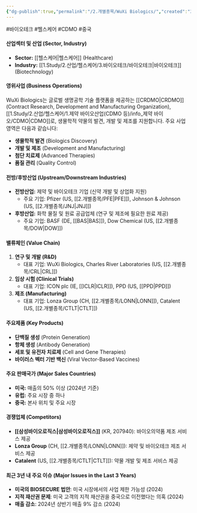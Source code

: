 ```yaml
---
{"dg-publish":true,"permalink":"/2.개별종목/WuXi Biologics/","created":"2024-09-11T10:53:00.440+09:00","updated":"2025-07-29T21:37:05.409+09:00"}
---
```


#바이오테크 #헬스케어 #CDMO #중국 

#### 산업섹터 및 산업 (Sector, Industry)

- **Sector:** [[헬스케어\|헬스케어]] (Healthcare)
- **Industry:** [[1.Study/2.산업/헬스케어/3.바이오테크/바이오테크\|바이오테크]] (Biotechnology)

#### 영위사업 (Business Operations)

WuXi Biologics는 글로벌 생명공학 기술 플랫폼을 제공하는 [[CRDMO\|CRDMO]] (Contract Research, Development and Manufacturing Organization), [[1.Study/2.산업/헬스케어/1.제약 바이오산업(CDMO 등)/info_제약 바이오/CDMO\|CDMO]]로, 생물학적 약물의 발견, 개발 및 제조를 지원합니다. 주요 사업 영역은 다음과 같습니다:

- **생물학적 발견** (Biologics Discovery)
- **개발 및 제조** (Development and Manufacturing)
- **첨단 치료제** (Advanced Therapies)
- **품질 관리** (Quality Control)

#### 전방/후방산업 (Upstream/Downstream Industries)

- **전방산업:** 제약 및 바이오테크 기업 (신약 개발 및 상업화 지원)
    - 주요 기업: Pfizer (US, [[2.개별종목/PFE\|PFE]]), Johnson & Johnson (US, [[2.개별종목/JNJ\|JNJ]])
- **후방산업:** 화학 물질 및 원료 공급업체 (연구 및 제조에 필요한 원료 제공)
    - 주요 기업: BASF (DE, [[BAS\|BAS]]), Dow Chemical (US, [[2.개별종목/DOW\|DOW]])

#### 밸류체인 (Value Chain)

1. **연구 및 개발 (R&D)**
    - 대표 기업: WuXi Biologics, Charles River Laboratories (US, [[2.개별종목/CRL\|CRL]])
2. **임상 시험 (Clinical Trials)**
    - 대표 기업: ICON plc (IE, [[ICLR\|ICLR]]), PPD (US, [[PPD\|PPD]])
3. **제조 (Manufacturing)**
    - 대표 기업: Lonza Group (CH, [[2.개별종목/LONN\|LONN]]), Catalent (US, [[2.개별종목/CTLT\|CTLT]])

#### 주요제품 (Key Products)

- **단백질 생성** (Protein Generation)
- **항체 생성** (Antibody Generation)
- **세포 및 유전자 치료제** (Cell and Gene Therapies)
- **바이러스 벡터 기반 백신** (Viral Vector-Based Vaccines)

#### 주요 판매국가 (Major Sales Countries)

- **미국:** 매출의 50% 이상 (2024년 기준)
- **유럽:** 주요 시장 중 하나
- **중국:** 본사 위치 및 주요 시장

#### 경쟁업체 (Competitors)

- **[[삼성바이오로직스\|삼성바이오로직스]]** (KR, 207940): 바이오의약품 제조 서비스 제공
- **Lonza Group** (CH, [[2.개별종목/LONN\|LONN]]): 제약 및 바이오테크 제조 서비스 제공
- **Catalent** (US, [[2.개별종목/CTLT\|CTLT]]): 약물 개발 및 제조 서비스 제공

#### 최근 3년 내 주요 이슈 (Major Issues in the Last 3 Years)

- **미국의 BIOSECURE 법안**: 미국 시장에서의 사업 제한 가능성 (2024)
- **지적 재산권 문제**: 미국 고객의 지적 재산권을 중국으로 이전했다는 의혹 (2024)
- **매출 감소**: 2024년 상반기 매출 9% 감소 (2024)